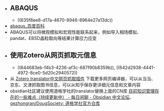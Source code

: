 - ## ABAQUS
	- ((635f8ee8-d17a-4670-8946-8964e27a13dc))
- [abaqus_百度百科](https://baike.baidu.com/item/abaqus/7441344?fr=aladdin)
- ABAQUS可以将微观模拟和宏观性能联系起来，例如导入相场模拟、pandat、EBSD晶粒取向等结果计算应力应变
- ## 使用Zotero从网页抓取元信息
	- ((644683eb-f4b3-4236-af3c-687f90b8359b)), ((642d2938-4441-4972-8ce0-5d20c2940572))
- 从 [Zotero translator中文网页抓取插件](https://github.com/l0o0/translators_CN) 下载更多网页编译器，可以从当当、京东、文津抓取图书信息，可以从知乎保存更详细元信息和文章内容
- obsidian社区建议使用道格学社的translator替换上面的CN库  [目前知识管理存在的一些难点（持续更新中） - 每日闲聊 - Obsidian 中文论坛](https://forum-zh.obsidian.md/t/topic/7486/2)、[gezhongran/DougSociety: 道格学社官方仓库](https://github.com/gezhongran/DougSociety)
